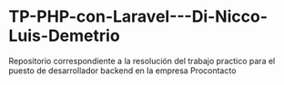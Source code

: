 # TP-PHP-con-Laravel---Di-Nicco-Luis-Demetrio
Repositorio correspondiente a la resolución del trabajo practico para el puesto de desarrollador backend en la empresa Procontacto
